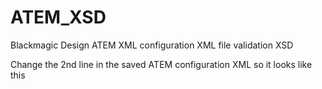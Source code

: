 # ATEM_XSD
 Blackmagic Design ATEM XML configuration XML file validation XSD

Change the 2nd line in the saved ATEM configuration XML so it looks like this

<Profile xmlns:xsi="http://www.w3.org/2001/XMLSchema-instance"
 xsi:noNamespaceSchemaLocation="ATEM.xsd" majorVersion="1" minorVersion="5" product="ATEM Mini Extreme">
